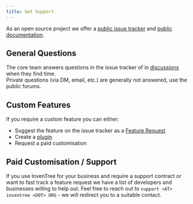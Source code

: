 ```yaml
---
title: Get Support
---
```


As an open source project we offer a [public issue tracker](https://github.com/inventree/InvenTree) and [public documentation](https://inventree.readthedocs.io).

## General Questions
The core team answers questions in the issue tracker of in [discussions](https://github.com/inventree/InvenTree/discussions) when they find time.  
Private questions (via DM, email, etc.) are generally not answered, use the public forums.

## Custom Features
If you require a custom feature you can either:
- Suggest the feature on the issue tracker as a [Feature Request](https://github.com/inventree/InvenTree/issues/new?template=feature_request.yaml)
- Create a [plugin](extend/plugin/index.md)
- Request a paid customisation

## Paid Customisation / Support
If you use InvenTree for your business and require a support contract or want to fast track a feature request we have a list of developers and businesses willing to help out.
Feel free to reach out to `support <AT> inventree <DOT> ORG` - we will redirect you to a suitable contact.
